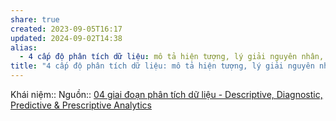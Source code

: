 ```yaml
---
share: true
created: 2023-09-05T16:17
updated: 2024-09-02T14:38
alias:
  - 4 cấp độ phân tích dữ liệu: mô tả hiện tượng, lý giải nguyên nhân, dự đoán kết quả, đề xuất hành động
title: "4 cấp độ phân tích dữ liệu: mô tả hiện tượng, lý giải nguyên nhân, dự đoán kết quả, đề xuất hành động"
---
```

Khái niệm:: 
Nguồn:: [04 giai đoạn phân tích dữ liệu - Descriptive, Diagnostic, Predictive & Prescriptive Analytics](https://blog.tomorrowmarketers.org/giai-doan-phan-tich-du-lieu/)